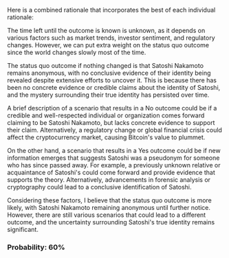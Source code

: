 Here is a combined rationale that incorporates the best of each individual rationale:

The time left until the outcome is known is unknown, as it depends on various factors such as market trends, investor sentiment, and regulatory changes. However, we can put extra weight on the status quo outcome since the world changes slowly most of the time.

The status quo outcome if nothing changed is that Satoshi Nakamoto remains anonymous, with no conclusive evidence of their identity being revealed despite extensive efforts to uncover it. This is because there has been no concrete evidence or credible claims about the identity of Satoshi, and the mystery surrounding their true identity has persisted over time.

A brief description of a scenario that results in a No outcome could be if a credible and well-respected individual or organization comes forward claiming to be Satoshi Nakamoto, but lacks concrete evidence to support their claim. Alternatively, a regulatory change or global financial crisis could affect the cryptocurrency market, causing Bitcoin's value to plummet.

On the other hand, a scenario that results in a Yes outcome could be if new information emerges that suggests Satoshi was a pseudonym for someone who has since passed away. For example, a previously unknown relative or acquaintance of Satoshi's could come forward and provide evidence that supports the theory. Alternatively, advancements in forensic analysis or cryptography could lead to a conclusive identification of Satoshi.

Considering these factors, I believe that the status quo outcome is more likely, with Satoshi Nakamoto remaining anonymous until further notice. However, there are still various scenarios that could lead to a different outcome, and the uncertainty surrounding Satoshi's true identity remains significant.

### Probability: 60%